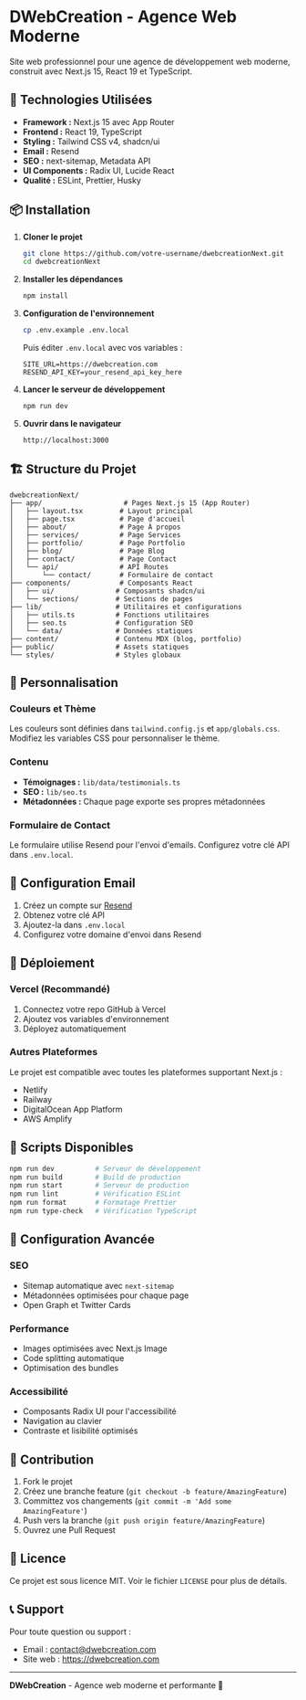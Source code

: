 # DWebCreation - Agence Web Moderne

Site web professionnel pour une agence de développement web moderne, construit avec Next.js 15, React 19 et TypeScript.

## 🚀 Technologies Utilisées

- **Framework :** Next.js 15 avec App Router
- **Frontend :** React 19, TypeScript
- **Styling :** Tailwind CSS v4, shadcn/ui
- **Email :** Resend
- **SEO :** next-sitemap, Metadata API
- **UI Components :** Radix UI, Lucide React
- **Qualité :** ESLint, Prettier, Husky

## 📦 Installation

1. **Cloner le projet**
   ```bash
   git clone https://github.com/votre-username/dwebcreationNext.git
   cd dwebcreationNext
   ```

2. **Installer les dépendances**
   ```bash
   npm install
   ```

3. **Configuration de l'environnement**
   ```bash
   cp .env.example .env.local
   ```
   
   Puis éditer `.env.local` avec vos variables :
   ```env
   SITE_URL=https://dwebcreation.com
   RESEND_API_KEY=your_resend_api_key_here
   ```

4. **Lancer le serveur de développement**
   ```bash
   npm run dev
   ```

5. **Ouvrir dans le navigateur**
   ```
   http://localhost:3000
   ```

## 🏗️ Structure du Projet

```
dwebcreationNext/
├── app/                    # Pages Next.js 15 (App Router)
│   ├── layout.tsx         # Layout principal
│   ├── page.tsx           # Page d'accueil
│   ├── about/             # Page À propos
│   ├── services/          # Page Services
│   ├── portfolio/         # Page Portfolio
│   ├── blog/              # Page Blog
│   ├── contact/           # Page Contact
│   └── api/               # API Routes
│       └── contact/       # Formulaire de contact
├── components/            # Composants React
│   ├── ui/               # Composants shadcn/ui
│   └── sections/         # Sections de pages
├── lib/                  # Utilitaires et configurations
│   ├── utils.ts          # Fonctions utilitaires
│   ├── seo.ts            # Configuration SEO
│   └── data/             # Données statiques
├── content/              # Contenu MDX (blog, portfolio)
├── public/               # Assets statiques
└── styles/               # Styles globaux
```

## 🎨 Personnalisation

### Couleurs et Thème
Les couleurs sont définies dans `tailwind.config.js` et `app/globals.css`. Modifiez les variables CSS pour personnaliser le thème.

### Contenu
- **Témoignages :** `lib/data/testimonials.ts`
- **SEO :** `lib/seo.ts`
- **Métadonnées :** Chaque page exporte ses propres métadonnées

### Formulaire de Contact
Le formulaire utilise Resend pour l'envoi d'emails. Configurez votre clé API dans `.env.local`.

## 📧 Configuration Email

1. Créez un compte sur [Resend](https://resend.com)
2. Obtenez votre clé API
3. Ajoutez-la dans `.env.local`
4. Configurez votre domaine d'envoi dans Resend

## 🚀 Déploiement

### Vercel (Recommandé)
1. Connectez votre repo GitHub à Vercel
2. Ajoutez vos variables d'environnement
3. Déployez automatiquement

### Autres Plateformes
Le projet est compatible avec toutes les plateformes supportant Next.js :
- Netlify
- Railway
- DigitalOcean App Platform
- AWS Amplify

## 📝 Scripts Disponibles

```bash
npm run dev          # Serveur de développement
npm run build        # Build de production
npm run start        # Serveur de production
npm run lint         # Vérification ESLint
npm run format       # Formatage Prettier
npm run type-check   # Vérification TypeScript
```

## 🔧 Configuration Avancée

### SEO
- Sitemap automatique avec `next-sitemap`
- Métadonnées optimisées pour chaque page
- Open Graph et Twitter Cards

### Performance
- Images optimisées avec Next.js Image
- Code splitting automatique
- Optimisation des bundles

### Accessibilité
- Composants Radix UI pour l'accessibilité
- Navigation au clavier
- Contraste et lisibilité optimisés

## 🤝 Contribution

1. Fork le projet
2. Créez une branche feature (`git checkout -b feature/AmazingFeature`)
3. Committez vos changements (`git commit -m 'Add some AmazingFeature'`)
4. Push vers la branche (`git push origin feature/AmazingFeature`)
5. Ouvrez une Pull Request

## 📄 Licence

Ce projet est sous licence MIT. Voir le fichier `LICENSE` pour plus de détails.

## 📞 Support

Pour toute question ou support :
- Email : contact@dwebcreation.com
- Site web : https://dwebcreation.com

---

**DWebCreation** - Agence web moderne et performante 🚀